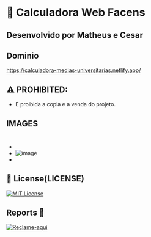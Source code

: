 # 🔢 Calculadora Web Facens
## Desenvolvido por Matheus e Cesar

## Dominio
https://calculadora-medias-universitarias.netlify.app/


## ⚠️ PROHIBITED:
- E proibida a copia e a venda do projeto.


##  IMAGES 
#
-
- ![image](https://github.com/user-attachments/assets/0cf98d02-0518-4d42-8f45-77cc0311b21d)
-



## 📜 License(LICENSE)
[![MIT License](https://img.shields.io/badge/License-MIT-red.svg)](https://github.com/cesarbtakeda/Calculadora-Web-Facen/blob/main/LICENSE)



##  Reports 📱
[![Reclame-aqui](https://img.shields.io/badge/complain-_here-red)](https://github.com/cesarbtakeda/Calculadora-Web-Facens/issues)  
